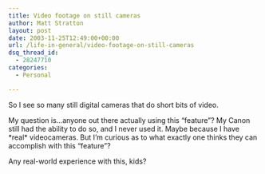 ```yaml
---
title: Video footage on still cameras
author: Matt Stratton
layout: post
date: 2003-11-25T12:49:00+00:00
url: /life-in-general/video-footage-on-still-cameras
dsq_thread_id:
  - 28247710
categories:
  - Personal

---
```

So I see so many still digital cameras that do short bits of video.

My question is&#8230;anyone out there actually using this &#8220;feature&#8221;? My Canon still had the ability to do so, and I never used it. Maybe because I have \*real\* videocameras. But I&#8217;m curious as to what exactly one thinks they can accomplish with this &#8220;feature&#8221;?

Any real-world experience with this, kids?